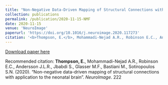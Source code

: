 ```yaml
---
title: "Non-Negative Data-Driven Mapping of Structural Connections with Application to the Neonatal Brain"
collection: publications
permalink: /publication/2020-11-15-NMF
date: 2020-11-15
venue: 'NeuroImage'
paperurl: 'https://doi.org/10.1016/j.neuroimage.2020.117273'
citation: '<b>Thompson, E.</b>, Mohammadi-Nejad A.R., Robinson E.C., Andersson J.L.R., Jbabdi S., Glasser M.F., Bastiani M., Sotiropoulos S.N. (2020). “Non-negative data-driven mapping of structural connections with application to the neonatal brain”. <i> NeuroImage</i>. 222'
---
```

[Download paper here](https://doi.org/10.1016/j.neuroimage.2020.117273)

Recommended citation: <b>Thompson, E.</b>, Mohammadi-Nejad A.R., Robinson E.C., Andersson J.L.R., Jbabdi S., Glasser M.F., Bastiani M., Sotiropoulos S.N. (2020). “Non-negative data-driven mapping of structural connections with application to the neonatal brain”. <i> NeuroImage</i>. 222